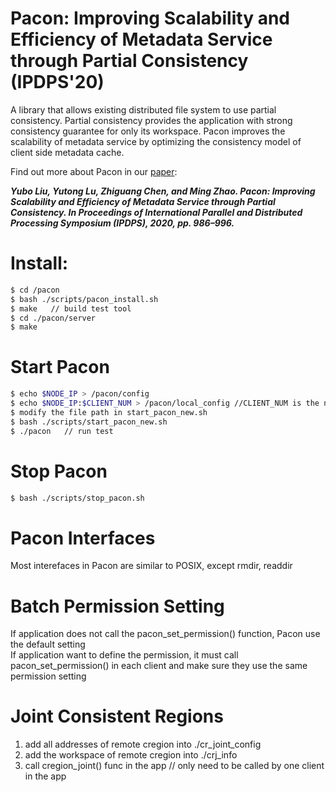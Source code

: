 # Pacon: Improving Scalability and Efficiency of Metadata Service through Partial Consistency (IPDPS'20)
A library that allows existing distributed file system to use partial consistency. Partial consistency provides the application with strong consistency guarantee for only its workspace. Pacon improves the scalability of metadata service by optimizing the consistency model of client side metadata cache. 

Find out more about Pacon in our [paper](https://ieeexplore.ieee.org/abstract/document/9139884):

***Yubo Liu, Yutong Lu, Zhiguang Chen, and Ming Zhao. Pacon: Improving Scalability and Efficiency of Metadata Service through Partial Consistency. In Proceedings of International Parallel and Distributed Processing Symposium (IPDPS), 2020, pp. 986–996.***

# Install:  
```bash
$ cd /pacon
$ bash ./scripts/pacon_install.sh   
$ make   // build test tool      
$ cd ./pacon/server
$ make 
```

# Start Pacon  
```bash
$ echo $NODE_IP > /pacon/config 
$ echo $NODE_IP:$CLIENT_NUM > /pacon/local_config //CLIENT_NUM is the number of current clients in this node  
$ modify the file path in start_pacon_new.sh   
$ bash ./scripts/start_pacon_new.sh
$ ./pacon   // run test  
```

# Stop Pacon  
```bash
$ bash ./scripts/stop_pacon.sh
```

# Pacon Interfaces  
Most interefaces in Pacon are similar to POSIX, except rmdir, readdir  


# Batch Permission Setting
If application does not call the pacon_set_permission() function, Pacon use the default setting     
If application want to define the permission, it must call pacon_set_permission() in each client and make sure they use the same permission setting     

# Joint Consistent Regions
1. add all addresses of remote cregion into ./cr_joint_config    
2. add the workspace of remote cregion into ./crj_info    
3. call cregion_joint() func in the app  // only need to be called by one client in the app   